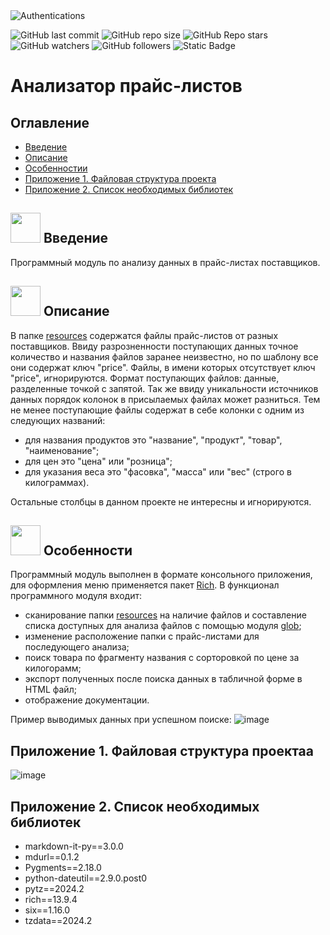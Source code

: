 <img src="https://github.com/user-attachments/assets/3296ec13-8cea-47cc-a4d7-d81e931de2e8" align="center" alt="Authentications">

![GitHub last commit](https://img.shields.io/github/last-commit/zugadum/module-20)
![GitHub repo size](https://img.shields.io/github/repo-size/zugadum/module-20)
![GitHub Repo stars](https://img.shields.io/github/stars/zugadum/module-20)
![GitHub watchers](https://img.shields.io/github/watchers/zugadum/module-20)
![GitHub followers](https://img.shields.io/github/followers/zugadum)
![Static Badge](https://img.shields.io/badge/e--mail%3A-zugadum%40gmail.com-blue?link=mailto:zugadum@gmail.com)

# Анализатор прайс-листов

## Оглавление
- [Введение](#intro)
- [Описание](#struct)
- [Особенностии](#unic)
- [Приложение 1. Файловая структура проекта](#add_1)
- [Приложение 2. Список необходимых библиотек](#add_2)

## <img src="https://github.com/user-attachments/assets/0a965a32-a89b-4cbd-9e52-eb61f242a3f1" width="48"> <a id='intro'>Введение</a>
Программный модуль по анализу данных в прайс-листах поставщиков.

## <img src="https://github.com/user-attachments/assets/9b01a7ad-5146-46b8-91ff-72db872fe160" width="48"> <a id='struct'>Описание</a>
В папке [resources](https://github.com/ZugaduM/price_analyzer/tree/main/resources) содержатся файлы прайс-листов от разных поставщиков.
Ввиду разрозненности поступающих данных точное количество и названия файлов заранее неизвестно, но по шаблону все они содержат ключ "price".
Файлы, в имени которых отсутствует ключ "price", игнорируются.
Формат поступающих файлов: данные, разделенные точкой с запятой.
Так же ввиду уникальности источников данных порядок колонок в присылаемых файлах может разниться. Тем не менее поступающие файлы содержат в себе колонки с одним из следующих названий:
 - для названия продуктов это "название", "продукт", "товар", "наименование";
 - для цен это "цена" или "розница";
 - для указания веса это "фасовка", "масса" или "вес" (строго в килограммах).

Остальные столбцы в данном проекте не интересны и игнорируются.

## <img src="https://github.com/user-attachments/assets/b8c35cb4-585e-4223-bc9c-f3c1da27d842" width="48"> <a id='unic'>Особенности</a>
Программный модуль выполнен в формате консольного приложения, для оформления меню применяется пакет [Rich](https://pypi.org/project/rich/).
В функционал программного модуля входит:
 - сканирование папки [resources](https://github.com/ZugaduM/price_analyzer/tree/main/resources) на наличие файлов и составление списка доступных для анализа файлов с помощью модуля [glob](https://docs.python.org/3/library/glob.html);
 - изменение расположение папки с прайс-листами для последующего анализа;
 - поиск товара по фрагменту названия с сорторовкой по цене за килогорамм;
 - экспорт полученных после поиска данных в табличной форме в HTML файл;
 - отображение документации.

Пример выводимых данных при успешном поиске:
![image](https://github.com/user-attachments/assets/f23c650d-946d-44bd-a04b-679b03cce3bf)

## <a id='add_1'>Приложение 1. Файловая структура проектаа</a>
![image](https://github.com/user-attachments/assets/a2703517-9a20-489a-9215-aaf42b8f9ac6)

## <a id='add_2'>Приложение 2. Список необходимых библиотек</a>
 - markdown-it-py==3.0.0
 - mdurl==0.1.2
 - Pygments==2.18.0
 - python-dateutil==2.9.0.post0
 - pytz==2024.2
 - rich==13.9.4
 - six==1.16.0
 - tzdata==2024.2


